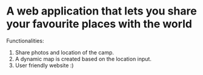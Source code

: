 # A web application that lets you share your favourite places with the world

Functionalities:
1. Share photos and location of the camp.
2. A dynamic map is created based on the location input.
3. User friendly website :)
